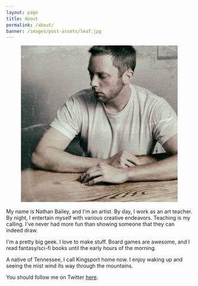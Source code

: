 ```yaml
---
layout: page
title: About
permalink: /about/
banner: /images/post-assets/leaf.jpg
---
```


<figure class="quarter-left"><img src="/images/dnbailey.jpg"></figure>

My name is Nathan Bailey, and I'm an artist. By day, I work as an art teacher. By night, I entertain myself with various creative endeavors. Teaching is my calling. I've never had more fun than showing someone that they can indeed draw.

I'm a pretty big geek. I love to make stuff. Board games are awesome, and I read fantasy/sci-fi books until the early hours of the morning.

A native of Tennessee, I call Kingsport home now. I enjoy waking up and seeing the mist wind its way through the mountains.

You should follow me on Twitter [here](http://twitter.com/dnbailey).
